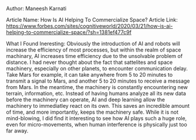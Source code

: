 Author: Maneesh Karnati

Article Name: How Is AI Helping To Commercialize Space?
Article Link: https://www.forbes.com/sites/cognitiveworld/2020/03/21/how-is-ai-helping-to-commercialize-space/?sh=1381ef477c9f

What I Found Ineresting:
Obviously the introduction of AI and robots will increase the efficiency of most processes, but within the realm of space machinary, AI increases time efficiency due to the unsolvable problem of distance. I had never thought about the fact that sattelites and space machinery, especially on other planets, to encounter communication delay. Take Mars for example, it can take anywhere from 5 to 20 minutes to transmit a signal to Mars, and another 5 to 20 minutes to receive a message from Mars. In the meantime, the machinery is constantly encountering new terrain, information, etc. Instead of having humans analyze all its new data before the machinery can operate, AI and deep learning allow the machinery to immediatley react on its own. This saves an incredible amount of time, and more importantly, keeps the machinery safe. While it is not mind-blowing, I did find it interesting to see how AI plays such a huge role, even for micro-movements, when human interference is physically just too far away.  